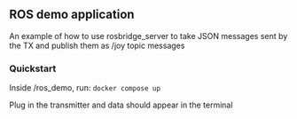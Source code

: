 
## ROS demo application

An example of how to use rosbridge_server to take JSON messages sent by the TX and publish them as /joy topic messages

### Quickstart

Inside /ros_demo, run:
`docker compose up`

Plug in the transmitter and data should appear in the terminal
